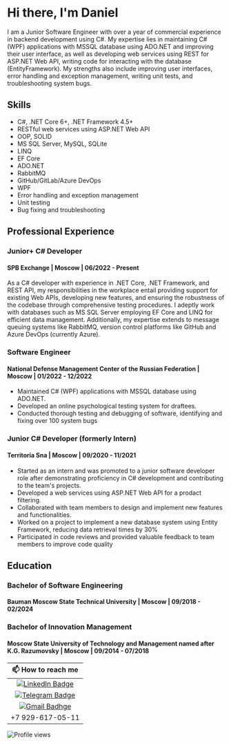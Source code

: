 # Hi there, I'm Daniel

I am a Junior Software Engineer with over a year of commercial experience in backend development using C#.
My expertise lies in maintaining C# (WPF) applications with MSSQL database using ADO.NET and improving their user interface,
as well as developing web services using REST for ASP.NET Web API, writing code for interacting with the database (EntityFramework).
My strengths also include improving user interfaces, error handling and exception management, writing unit tests, and troubleshooting system bugs.

## Skills

* C#, .NET Core 6+, .NET Framework 4.5+
* RESTful web services using ASP.NET Web API
* OOP, SOLID
* MS SQL Server, MySQL, SQLite
* LINQ
* EF Core
* ADO.NET
* RabbitMQ
* GitHub/GitLab/Azure DevOps
* WPF
* Error handling and exception management
* Unit testing
* Bug fixing and troubleshooting

## Professional Experience

### Junior+ C# Developer

#### SPB Exchange | Moscow | 06/2022 - Present

As a C# developer with experience in .NET Core, .NET Framework, and REST API, 
my responsibilities in the workplace entail providing support for existing Web APIs, 
developing new features, and ensuring the robustness of the codebase through comprehensive testing procedures. 
I adeptly work with databases such as MS SQL Server employing EF Core and LINQ for efficient data management. 
Additionally, my expertise extends to message queuing systems like RabbitMQ, 
version control platforms like GitHub and Azure DevOps (currently Azure).

### Software Engineer

#### National Defense Management Center of the Russian Federation | Moscow | 01/2022 - 12/2022

* Maintained C# (WPF) applications with MSSQL database using ADO.NET.
* Developed an online psychological testing system for draftees.
* Conducted thorough testing and debugging of software, identifying and fixing over 100 system bugs

### Junior C# Developer (formerly Intern)

#### Territoria Sna | Moscow | 09/2020 - 11/2021

* Started as an intern and was promoted to a junior software developer role after demonstrating proficiency in C# development and contributing to the team's projects.
* Developed a web services using ASP.NET Web API for a prodact filtering.
* Collaborated with team members to design and implement new features and functionalities.
* Worked on a project to implement a new database system using Entity Framework, reducing data retrieval times by 30%
* Participated in code reviews and provided valuable feedback to team members to improve code quality

## Education

### Bachelor of Software Engineering

#### Bauman Moscow State Technical University | Moscow | 09/2018 - 02/2024

### Bachelor of Innovation Management

#### Moscow State University of Technology and Management named after K.G. Razumovsky | Moscow | 09/2014 - 07/2018

| 📫 How to reach me |
| :---: |
| [![LinkedIn Badge](https://img.shields.io/badge/linkedin-%230077B5.svg?&style=for-the-badge&logo=linkedin&logoColor=white)](https://www.linkedin.com/in/sheda-vedne/) |
| [![Telegram Badge](https://img.shields.io/badge/Telegram-2CA5E0?style=for-the-badge&logo=telegram&logoColor=white)](https://t.me/Sheda_Vedne) |
| [![Gmail Badhge](https://img.shields.io/badge/Gmail-D14836?style=for-the-badge&logo=gmail&logoColor=white)](mailto:fellowers.flobot@gmail.com) |
| +7 929-617-05-11 |

![Profile views](https://komarev.com/ghpvc/?username=shedagit&style=flat-square)

